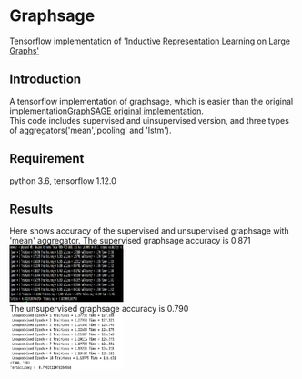 # Graphsage
Tensorflow implementation of ['Inductive Representation Learning on Large Graphs'](http://papers.nips.cc/paper/6703-inductive-representation-learning-on-large-graphs)   

## Introduction
A tensorflow implementation of graphsage, which is easier than the original implementation[GraphSAGE original implementation](https://github.com/williamleif/GraphSAGE).   
This code includes supervised and uinsupervised version, and three types of aggregators('mean','pooling' and 'lstm').   

## Requirement
python 3.6, tensorflow 1.12.0   

## Results
Here shows accuracy of the supervised and unsupervised graphsage with 'mean' aggregator.
The supervised graphsage accuracy is 0.871   
<img src="https://github.com/cherisyu/graphsage/blob/master/sup.png" width="200" height="100" alt="supervised accuracy=0.871"/>   
The unsupervised graphsage accuracy is 0.790   
<img src="https://github.com/cherisyu/graphsage/blob/master/unsup.png" width="200" height="100" alt="unsupervised accuracy=0.0.79"/>
